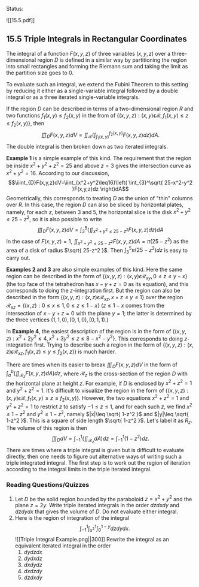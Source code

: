 
Status: 

![[15.5.pdf]]

## 15.5 Triple Integrals in Rectangular Coordinates 

The integral of a function $F(x,y,z)$ of three variables $(x,y,z)$ over a three-dimensional region $D$ is defined in a similar way by partitioning the region into small rectangles and forming the Riemann sum and taking the limit as the partition size goes to $0$. 

To evaluate such an integral, we extend the Fubini Theorem to this setting by reducing it either as a single-variable integral followed by a double integral or as a three iterated single-variable integrals. 

If the region $D$ can be described in terms of a two-dimensional region $R$ and two functions $f_{1}(x,y)\leq f_{2}(x,y)$ in the from of $\{(x,y,z):(x,y)\mathbf{\epsilon} \mathcal{R},f_{1}(x,y)\leq z\leq f_{2}(x,y)\}$, then $$\iiint_{D}F(x,y,z)dV=\iint_{\mathcal{R}}\left( \int_{f_{1}(x,y)}^{f_{2}(x,y)}F(x,y,z)dz \right)dA.$$
The double integral is then broken down as two iterated integrals. 

**Example 1** is a simple example of this kind. The requirement that the region be inside $x^2+y^2+z^2=25$ and above $z=3$ gives the intersection curve as $x^2+y^2=16.$ According to our discussion, $$\iiint_{D}F(x,y,z)dV=\iint_{x^2+y^2\leq16}\left( \int_{3}^\sqrt{ 25-x^2-y^2 }F(x,y,z)dz \right)dA$$
Geometrically, this corresponds to treating $D$ as the union of "thin" columns over $R$. In this case, the region $D$ can also be sliced by horizontal plates, namely, for each $z$, between $3$ and $5$, the horizontal slice is the disk $x^2+y^2\leq 25-z^2$, so it is also possible to write $$\iiint_{D}F(x,y,z)dV=\int_{3}^5\left(\iint_{x^2+y^2\leq 25-z^2}F(x,y,z)dz\right)dA$$
In the case of $F(x,y,z)=1$, $\iint_{x^2+y^2\leq{2}5-z^2}F(x,y,z)dA=\pi(25-z^2)$ as the area of a disk of radius $\sqrt{ 25-z^2 }$. Then $\int_{3}^5\pi(25-z^2)dz$ is easy to carry out. 

**Examples 2 and 3** are also simple examples of this kind. Here the same region can be described in the form of $\{(x,y,z):(x,y)\epsilon \mathcal{R}_{xy},0\leq z\leq y-x\}$ (the top face of the tetrahedron has $x-y+z=0$ as its equation), and this corresponds to doing the $z$-integration first. But the region can also be described in the form $\{(x,y,z):(x,z)\epsilon \mathcal{R}_{xz},x+z\leq y\leq 1\}$ over the region $\mathcal{R}_{xz}=\{(x,z):0\leq x\leq 1,0\leq z\leq 1-x\}$ ($z\leq 1-x$ comes from the intersection of $x-y+z=0$ with the plane $y=1$; the latter is determined by the three vertices $(1,1,0),(0,1,0),(0,1,1).$) 

In **Example 4**, the easiest description of the region is in the form of $\{(x,y,z):x^2+2y^2\leq 4,x^2+3y^2\leq z\leq 8-x^2-y^2\}$. This corresponds to doing $z$-integration first. Trying to describe such a region in the form of $\{(x,y,z):(x,z)\epsilon \mathcal{R}_{xz},f_{1}(x,z)\leq y\leq f_{2}(x,z)\}$ is much harder. 

There are times when its easier to break $\iiint_{D}F(x,y,z)dV$ in the form of $\int_{a}^b(\iint_{\mathcal{R}_{z}}F(x,y,z)dA)dz$, where $\mathcal{R}_{z}$ is the cross-section of the region $D$ with the horizontal plane at height $z$. For example, if $D$ is enclosed by $x^2+z^2=1$ and $y^2+z^2=1$. It's difficult to visualize the region in the form of $\{(x,y,z):(x,y)\epsilon \mathcal{R},f_{1}(x,y)\leq z\leq f_{2}(x,y)\}$. However, the two equations $x^2+z^2=1$ and $y^2+z^2=1$ to restrict $z$ to satisfy $-1\leq z\leq 1$, and for each such $z$, we find $x^2\leq 1-z^2$ and $y^2\leq 1-z^2$, namely $|x|\leq \sqrt{ 1-z^2 }$ and $|y|\leq \sqrt{ 1-z^2 }$. This is a square of side length $\sqrt{ 1-z^2 }$. Let's label it as $R_{z}$. The volume of this region is then $$\iiint_{D}dV=\int_{-1}^1\left(\iint_{\mathcal{R}_{z}}dA\right)dz=\int_{-1}^1(1-z^2)dz.$$
There are times where a triple integral is given but is difficult to evaluate directly, then one needs to figure out alternative ways of writing such a triple integrated integral. The first step is to work out the region of iteration according to the integral limits in the triple iterated integral. 

### Reading Questions/Quizzes

1. Let $D$ be the solid region bounded by the paraboloid $z=x^2+y^2$ and the plane $z=2y$. Write triple iterated integrals in the order $dzdxdy$ and $dzdydx$ that gives the volume of $D$. Do not evaluate either integral. 
2. Here is the region of integration of the integral $$\int_{-1}^1\int_{x^2}^1\int_{0}^{1-y}dzdydx.$$
![[Triple Integral Example.png||300]]
Rewrite the integral as an equivalent iterated integral in the order
	1. $dydzdx$
	2. $dydxdz$
	3. $dxdydz$
	4. $dxdzdy$
	5. $dzdxdy$